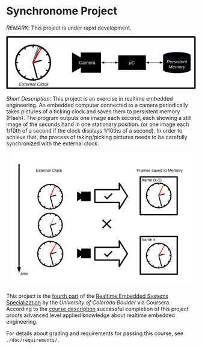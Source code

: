 # Synchronome Project

*REMARK*: This project is under rapid development.

![system block diagram](./doc/imgs/diagrams/1_block-diagram.svg)

*Short Description*:
This project is an exercise in realtime embedded engineering.
An embedded computer connected to a camera periodically takes pictures of a ticking clock and saves them to persistent memory (Flash).
The program outputs one image each second, each showing a still image of the seconds hand in one stationary position.
(or one image each 1/10th of a second if the clock displays 1/10ths of a second).
In order to achieve that, the process of taking/picking pictures needs to be carefully synchronized with the external clock.

![frame acquisition](./doc/imgs/diagrams/2_frame-acquisition.svg)

This project is the [fourth part](https://www.coursera.org/learn/real-time-project-embedded-systems) of the [Realtime Embedded Systems Specialization](https://www.coursera.org/specializations/real-time-embedded-systems) by the *University of Colorado Boulder* via Coursera.
According to the [course description](https://www.coursera.org/learn/real-time-project-embedded-systems) successful completion of this project proofs advanced level applied knowledge about realtime embedded engineering.

For details about grading and requirements for passing this course, see `./doc/requirements/`.
